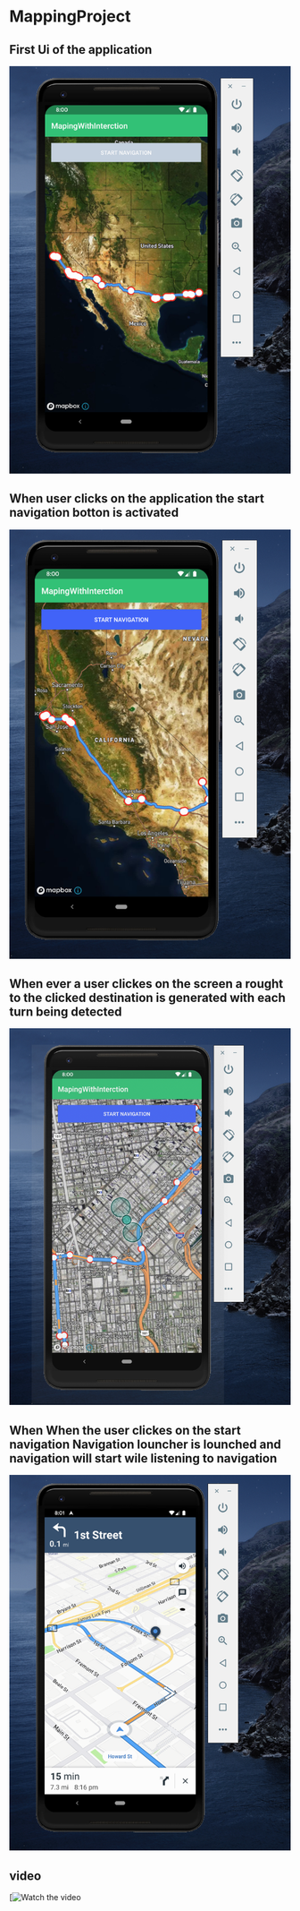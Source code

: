 # MappingProject
<h2>First Ui of the application </h2>

![Application first Ui](https://github.com/KedamawiMulualem/MappingProject/blob/master/Screen%20Shot%202020-04-12%20at%208.00.17%20PM.jpg)


<h2>When user clicks on the application the start navigation botton is activated </h2>

![Application first Ui](https://github.com/KedamawiMulualem/MappingProject/blob/master/Screen%20Shot%202020-04-12%20at%208.00.35%20PM.png)


<h2>When ever a user clickes on the screen a rought to the clicked destination is generated with each turn being detected </h2>

![Application first Ui](https://github.com/KedamawiMulualem/MappingProject/blob/master/Screen%20Shot%202020-04-12%20at%208.00.55%20PM.png)

<h2>When When the user clickes on the start navigation Navigation louncher is lounched and navigation will start wile listening to navigation</h2>

![Application first Ui](https://github.com/KedamawiMulualem/MappingProject/blob/master/Screen%20Shot%202020-04-12%20at%208.01.47%20PM.png)


<h2>video</h2>

[![Watch the video](https://drive.google.com/file/d/1j0elSi6xI9AaQ-i2GIYqU5caYlJq94we/view)

